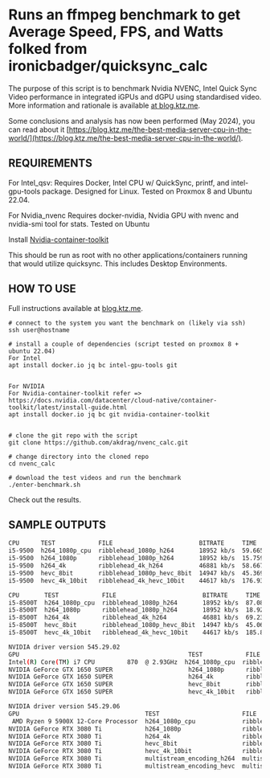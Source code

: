 
Runs an ffmpeg benchmark to get Average Speed, FPS, and Watts folked from ironicbadger/quicksync_calc
===========================================

The purpose of this script is to benchmark Nvidia NVENC, Intel Quick Sync Video performance in integrated iGPUs and dGPU using standardised video. More information and rationale is available [at blog.ktz.me](https://blog.ktz.me/i-need-your-help-with-intel-quick-sync-benchmarking/).

Some conclusions and analysis has now been performed (May 2024), you can read about it [https://blog.ktz.me/the-best-media-server-cpu-in-the-world/](https://blog.ktz.me/the-best-media-server-cpu-in-the-world/).

REQUIREMENTS
------------

For Intel_qsv:
Requires Docker, Intel CPU w/ QuickSync, printf, and intel-gpu-tools package. Designed for Linux. Tested on Proxmox 8 and Ubuntu 22.04.

For Nvidia_nvenc
Requires docker-nvidia, Nvidia GPU with nvenc and nvidia-smi tool for stats. Tested on Ubuntu 

Install [Nvidia-container-toolkit](https://docs.nvidia.com/datacenter/cloud-native/container-toolkit/latest/install-guide.html)

This should be run as root with no other applications/containers running that would utilize quicksync. This includes Desktop Environments.

HOW TO USE
------------

Full instructions available at [blog.ktz.me](https://blog.ktz.me/i-need-your-help-with-intel-quick-sync-benchmarking/).

```
# connect to the system you want the benchmark on (likely via ssh)
ssh user@hostname

# install a couple of dependencies (script tested on proxmox 8 + ubuntu 22.04)
For Intel
apt install docker.io jq bc intel-gpu-tools git


For NVIDIA
For Nvidia-container-toolkit refer => https://docs.nvidia.com/datacenter/cloud-native/container-toolkit/latest/install-guide.html 
apt install docker.io jq bc git nvidia-container-toolkit


# clone the git repo with the script
git clone https://github.com/akdrag/nvenc_calc.git

# change directory into the cloned repo
cd nvenc_calc

# download the test videos and run the benchmark
./enter-benchmark.sh

```


Check out the results.

SAMPLE OUTPUTS
------------
```bash
CPU      TEST            FILE                        BITRATE     TIME      AVG_FPS  AVG_SPEED  AVG_WATTS
i5-9500  h264_1080p_cpu  ribblehead_1080p_h264       18952 kb/s  59.665s   58.03    2.05x      N/A
i5-9500  h264_1080p      ribblehead_1080p_h264       18952 kb/s  15.759s   232.03   7.63x      7.66
i5-9500  h264_4k         ribblehead_4k_h264          46881 kb/s  58.667s   59.21    2.09x      7.49
i5-9500  hevc_8bit       ribblehead_1080p_hevc_8bit  14947 kb/s  45.369s   76.10    2.66x      9.09
i5-9500  hevc_4k_10bit   ribblehead_4k_hevc_10bit    44617 kb/s  176.932s  19.71    .68x       10.12
```

```bash
CPU       TEST            FILE                        BITRATE     TIME      AVG_FPS  AVG_SPEED  AVG_WATTS
i5-8500T  h264_1080p_cpu  ribblehead_1080p_h264       18952 kb/s  87.080s   42.86    1.46x      N/A
i5-8500T  h264_1080p      ribblehead_1080p_h264       18952 kb/s  18.928s   182.45   6.31x      9.09
i5-8500T  h264_4k         ribblehead_4k_h264          46881 kb/s  69.238s   49.52    1.75x      9.04
i5-8500T  hevc_8bit       ribblehead_1080p_hevc_8bit  14947 kb/s  45.061s   76.42    2.67x      11.93
i5-8500T  hevc_4k_10bit   ribblehead_4k_hevc_10bit    44617 kb/s  185.816s  18.85    .65x       13.13
```

```bash
NVIDIA driver version 545.29.02
GPU                                               TEST            FILE                        BITRATE     TIME      AVG_FPS  AVG_SPEED  AVG_WATTS
Intel(R) Core(TM) i7 CPU         870  @ 2.93GHz  h264_1080p_cpu  ribblehead_1080p_h264       18952 kb/s  171.607s  20.33    .76x       
NVIDIA GeForce GTX 1650 SUPER                     h264_1080p      ribblehead_1080p_h264       18952 kb/s  19.813s   169.40   6.13x      32.41
NVIDIA GeForce GTX 1650 SUPER                     h264_4k         ribblehead_4k_h264          46881 kb/s  79.479s   42.30    1.57x      30.54
NVIDIA GeForce GTX 1650 SUPER                     hevc_8bit       ribblehead_1080p_hevc_8bit  14947 kb/s  27.561s   124.62   4.40x      31.70
NVIDIA GeForce GTX 1650 SUPER                     hevc_4k_10bit   ribblehead_4k_hevc_10bit    44617 kb/s  104.627s  32.70    1.17x      32.60
```

```bash
NVIDIA driver version 545.29.06
GPU                                   TEST                       FILE                        INP_BITRATE1  INP_BITRATE2    TIME      AVG_FPS  AVG_SPEED  AVG_WATTS
 AMD Ryzen 9 5900X 12-Core Processor  h264_1080p_cpu             ribblehead_1080p_h264       18952 kb/s                    23.235s   139.27   5.30x      
NVIDIA GeForce RTX 3080 Ti            h264_1080p                 ribblehead_1080p_h264       18952 kb/s                    20.071s   169.27   6.17x      135.62
NVIDIA GeForce RTX 3080 Ti            h264_4k                    ribblehead_4k_h264          46881 kb/s                    81.326s   41.23    1.54x      144.96
NVIDIA GeForce RTX 3080 Ti            hevc_8bit                  ribblehead_1080p_hevc_8bit  14947 kb/s                    28.112s   122.00   4.35x      145.72
NVIDIA GeForce RTX 3080 Ti            hevc_4k_10bit              ribblehead_4k_hevc_10bit    44617 kb/s                    107.733s  31.69    1.15x      147.97
NVIDIA GeForce RTX 3080 Ti            multistream_encoding_h264  multistream_x4_h264         18952 kb/s    46881 kb/s      286.420s  11.92    .38x       146.48
NVIDIA GeForce RTX 3080 Ti            multistream_encoding_hevc  multistream_x4_hevc         14947 kb/s    44617 kb/s      273.322s  12.69    .40x       146.45

```